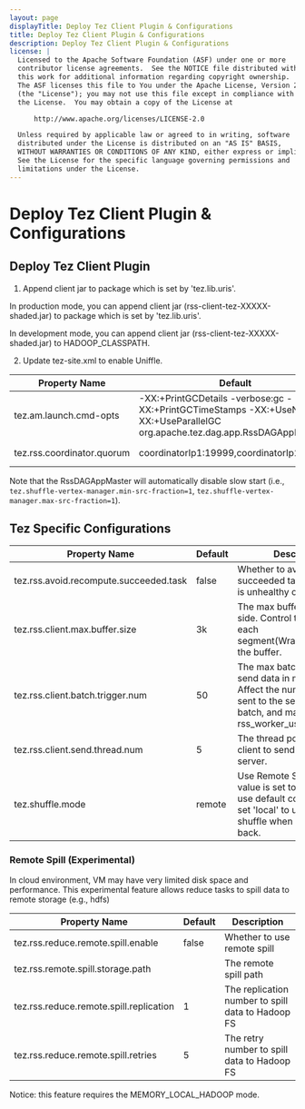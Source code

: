 ```yaml
---
layout: page
displayTitle: Deploy Tez Client Plugin & Configurations
title: Deploy Tez Client Plugin & Configurations
description: Deploy Tez Client Plugin & Configurations
license: |
  Licensed to the Apache Software Foundation (ASF) under one or more
  contributor license agreements.  See the NOTICE file distributed with
  this work for additional information regarding copyright ownership.
  The ASF licenses this file to You under the Apache License, Version 2.0
  (the "License"); you may not use this file except in compliance with
  the License.  You may obtain a copy of the License at

      http://www.apache.org/licenses/LICENSE-2.0

  Unless required by applicable law or agreed to in writing, software
  distributed under the License is distributed on an "AS IS" BASIS,
  WITHOUT WARRANTIES OR CONDITIONS OF ANY KIND, either express or implied.
  See the License for the specific language governing permissions and
  limitations under the License.
---
```

# Deploy Tez Client Plugin & Configurations
## Deploy Tez Client Plugin

1. Append client jar to package which is set by 'tez.lib.uris'.

In production mode, you can append client jar (rss-client-tez-XXXXX-shaded.jar) to package which is set by 'tez.lib.uris'.

In development mode, you can append client jar (rss-client-tez-XXXXX-shaded.jar) to HADOOP_CLASSPATH.

2. Update tez-site.xml to enable Uniffle.

| Property Name              |Default| Description                  |
|----------------------------|---|------------------------------|
| tez.am.launch.cmd-opts     |-XX:+PrintGCDetails -verbose:gc -XX:+PrintGCTimeStamps -XX:+UseNUMA -XX:+UseParallelGC org.apache.tez.dag.app.RssDAGAppMaster| enable remote shuffle service |
| tez.rss.coordinator.quorum |coordinatorIp1:19999,coordinatorIp2:19999|coordinator address|

Note that the RssDAGAppMaster will automatically disable slow start (i.e., `tez.shuffle-vertex-manager.min-src-fraction=1`, `tez.shuffle-vertex-manager.max-src-fraction=1`).

## Tez Specific Configurations

| Property Name                  | Default | Description                                                             |
|--------------------------------|---------|-------------------------------------------------------------------------|
| tez.rss.avoid.recompute.succeeded.task | false   | Whether to avoid recompute succeeded task when node is unhealthy or black-listed |
| tez.rss.client.max.buffer.size | 3k | The max buffer size in map side. Control the size of each segment(WrappedBuffer) in the buffer. |
| tez.rss.client.batch.trigger.num | 50 | The max batch of buffers to send data in map side. Affect the number of blocks sent to the server in each batch, and may affect rss_worker_used_buffer_size |
| tez.rss.client.send.thread.num | 5 | The thread pool size for the client to send data to the server. |
| tez.shuffle.mode               | remote  | Use Remote Shuffle if the value is set to 'remote' or use default config value, or set 'local' to use local shuffle when needs to fall back.                   |


### Remote Spill (Experimental)

In cloud environment, VM may have very limited disk space and performance.
This experimental feature allows reduce tasks to spill data to remote storage (e.g., hdfs)

|Property Name|Default| Description                                                            |
|---|---|------------------------------------------------------------------------|
|tez.rss.reduce.remote.spill.enable|false| Whether to use remote spill                                            |
|tez.rss.remote.spill.storage.path |     | The remote spill path                                                |
|tez.rss.reduce.remote.spill.replication|1| The replication number to spill data to Hadoop FS                      |
|tez.rss.reduce.remote.spill.retries|5| The retry number to spill data to Hadoop FS                            |

Notice: this feature requires the MEMORY_LOCAL_HADOOP mode.